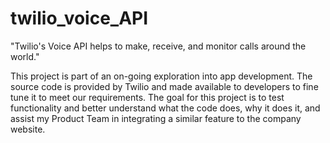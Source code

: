 # twilio_voice_API
"Twilio's Voice API helps to make, receive, and monitor calls around the world."

This project is part of an on-going exploration into app development. The source code is provided by Twilio and made available to developers to fine tune it to meet our requirements. The goal for this project is to test functionality and better understand what the code does, why it does it, and assist my Product Team in integrating a similar feature to the company website.

